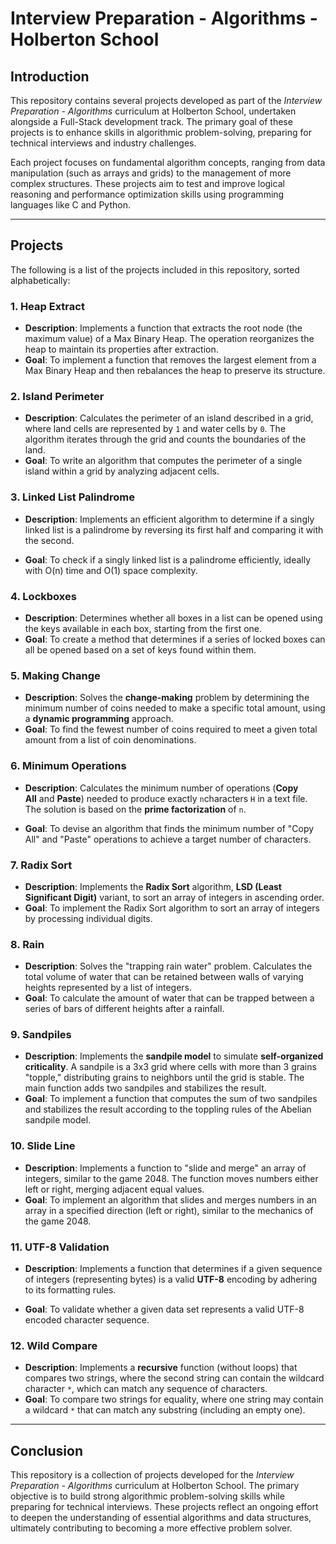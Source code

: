 # **Interview Preparation - Algorithms - Holberton School**

## **Introduction**

This repository contains several projects developed as part of the _Interview Preparation - Algorithms_ curriculum at Holberton School, undertaken alongside a Full-Stack development track. The primary goal of these projects is to enhance skills in algorithmic problem-solving, preparing for technical interviews and industry challenges.

Each project focuses on fundamental algorithm concepts, ranging from data manipulation (such as arrays and grids) to the management of more complex structures. These projects aim to test and improve logical reasoning and performance optimization skills using programming languages like C and Python.

---

## **Projects**

The following is a list of the projects included in this repository, sorted alphabetically:

### **1. Heap Extract**

- **Description**: Implements a function that extracts the root node (the maximum value) of a Max Binary Heap. The operation reorganizes the heap to maintain its properties after extraction.
- **Goal**: To implement a function that removes the largest element from a Max Binary Heap and then rebalances the heap to preserve its structure.

### **2. Island Perimeter**

- **Description**: Calculates the perimeter of an island described in a grid, where land cells are represented by `1` and water cells by `0`. The algorithm iterates through the grid and counts the boundaries of the land.
- **Goal**: To write an algorithm that computes the perimeter of a single island within a grid by analyzing adjacent cells.

### **3. Linked List Palindrome**

- **Description**: Implements an efficient algorithm to determine if a singly linked list is a palindrome by reversing its first half and comparing it with the second.

- **Goal**: To check if a singly linked list is a palindrome efficiently, ideally with O(n) time and O(1) space complexity.

### **4. Lockboxes**

- **Description**: Determines whether all boxes in a list can be opened using the keys available in each box, starting from the first one.
- **Goal**: To create a method that determines if a series of locked boxes can all be opened based on a set of keys found within them.

### **5. Making Change**

- **Description**: Solves the **change-making** problem by determining the minimum number of coins needed to make a specific total amount, using a **dynamic programming** approach.
- **Goal**: To find the fewest number of coins required to meet a given total amount from a list of coin denominations.

### **6. Minimum Operations**

- **Description**: Calculates the minimum number of operations (**Copy All** and **Paste**) needed to produce exactly `n`characters `H` in a text file. The solution is based on the **prime factorization** of `n`.

- **Goal**: To devise an algorithm that finds the minimum number of "Copy All" and "Paste" operations to achieve a target number of characters.

### **7. Radix Sort**

- **Description**: Implements the **Radix Sort** algorithm, **LSD (Least Significant Digit)** variant, to sort an array of integers in ascending order.
- **Goal**: To implement the Radix Sort algorithm to sort an array of integers by processing individual digits.

### **8. Rain**

- **Description**: Solves the "trapping rain water" problem. Calculates the total volume of water that can be retained between walls of varying heights represented by a list of integers.
- **Goal**: To calculate the amount of water that can be trapped between a series of bars of different heights after a rainfall.

### **9. Sandpiles**

- **Description**: Implements the **sandpile model** to simulate **self-organized criticality**. A sandpile is a 3x3 grid where cells with more than 3 grains "topple," distributing grains to neighbors until the grid is stable. The main function adds two sandpiles and stabilizes the result.
- **Goal**: To implement a function that computes the sum of two sandpiles and stabilizes the result according to the toppling rules of the Abelian sandpile model.

### **10. Slide Line**

- **Description**: Implements a function to "slide and merge" an array of integers, similar to the game 2048. The function moves numbers either left or right, merging adjacent equal values.
- **Goal**: To implement an algorithm that slides and merges numbers in an array in a specified direction (left or right), similar to the mechanics of the game 2048.

### **11. UTF-8 Validation**

- **Description**: Implements a function that determines if a given sequence of integers (representing bytes) is a valid **UTF-8** encoding by adhering to its formatting rules.

- **Goal**: To validate whether a given data set represents a valid UTF-8 encoded character sequence.

### **12. Wild Compare**

- **Description**: Implements a **recursive** function (without loops) that compares two strings, where the second string can contain the wildcard character `*`, which can match any sequence of characters.
- **Goal**: To compare two strings for equality, where one string may contain a wildcard `*` that can match any substring (including an empty one).

---

## **Conclusion**

This repository is a collection of projects developed for the _Interview Preparation - Algorithms_ curriculum at Holberton School. The primary objective is to build strong algorithmic problem-solving skills while preparing for technical interviews. These projects reflect an ongoing effort to deepen the understanding of essential algorithms and data structures, ultimately contributing to becoming a more effective problem solver.
